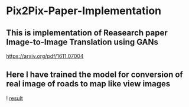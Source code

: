 # Pix2Pix-Paper-Implementation

## This is implementation of Reasearch paper Image-to-Image Translation using GANs
https://arxiv.org/pdf/1611.07004

## Here I have trained the model for conversion of real image of roads to map like view images

! [result](results_map.png)
